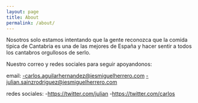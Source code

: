 ```yaml
---
layout: page
title: About
permalink: /about/
---
```


Nosotros solo estamos intentando que la gente reconozca que la comida tipica de Cantabria es una de las mejores de España y hacer sentir a todos los cantabros orgullosos de serlo.

Nuestro correo y redes sociales para seguir apoyandonos:

email: 
-carlos.aguilarhernandez@iesmiguelherrero.com
-julian.sainzrodriguez@iesmiguelherrero.com

redes sociales:
-https://twitter.com/julian
-https://twitter.com/carlos
